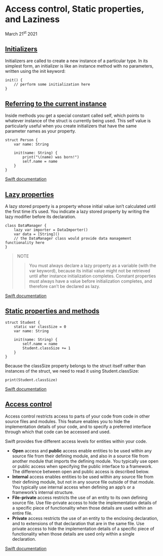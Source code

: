 # Access control, Static properties, and Laziness

March 21<sup>st</sup> 2021

## [Initializers](https://www.hackingwithswift.com/sixty/7/8/initializers)

Initializers are called to create a new instance of a particular type. In its simplest form, an initializer is like an instance method with no parameters, written using the init keyword:

~~~
init() {
    // perform some initialization here
}
~~~

## [Referring to the current instance](https://www.hackingwithswift.com/sixty/7/9/referring-to-the-current-instance)

Inside methods you get a special constant called self, which points to whatever instance of the struct is currently being used. This self value is particularly useful when you create initializers that have the same parameter names as your property.

~~~
struct Person {
    var name: String

    init(name: String) {
        print("\(name) was born!")
        self.name = name
    }
}
~~~

[Swift documentation](https://docs.swift.org/swift-book/LanguageGuide/Initialization.html)

## [Lazy properties](https://www.hackingwithswift.com/sixty/7/10/lazy-properties)

A lazy stored property is a property whose initial value isn’t calculated until the first time it’s used. You indicate a lazy stored property by writing the lazy modifier before its declaration.

~~~
class DataManager {
    lazy var importer = DataImporter()
    var data = [String]()
    // the DataManager class would provide data management functionality here
}
~~~

>NOTE
>>You must always declare a lazy property as a variable (with the var keyword), because its initial value might not be retrieved until after instance initialization completes. Constant properties must always have a value before initialization completes, and therefore can’t be declared as lazy.

[Swift documentation](https://docs.swift.org/swift-book/LanguageGuide/Properties.html)

## [Static properties and methods](https://www.hackingwithswift.com/sixty/7/11/static-properties-and-methods)

~~~
struct Student {
    static var classSize = 0
    var name: String

    init(name: String) {
        self.name = name
        Student.classSize += 1
    }
}
~~~

Because the classSize property belongs to the struct itself rather than instances of the struct, we need to read it using Student.classSize:

~~~
print(Student.classSize)
~~~

[Swift documentation](https://docs.swift.org/swift-book/LanguageGuide/Methods.html)

## [Access control](https://www.hackingwithswift.com/sixty/7/12/access-control)

Access control restricts access to parts of your code from code in other source files and modules. This feature enables you to hide the implementation details of your code, and to specify a preferred interface through which that code can be accessed and used.

Swift provides five different access levels for entities within your code.

* **Open** access and **public** access enable entities to be used within any source file from their defining module, and also in a source file from another module that imports the defining module. You typically use open or public access when specifying the public interface to a framework. The difference between open and public access is described below.
* **Internal** access enables entities to be used within any source file from their defining module, but not in any source file outside of that module. You typically use internal access when defining an app’s or a framework’s internal structure.
* **File-private** access restricts the use of an entity to its own defining source file. Use file-private access to hide the implementation details of a specific piece of functionality when those details are used within an entire file.
* **Private** access restricts the use of an entity to the enclosing declaration, and to extensions of that declaration that are in the same file. Use private access to hide the implementation details of a specific piece of functionality when those details are used only within a single declaration.

[Swift documentation](https://docs.swift.org/swift-book/LanguageGuide/AccessControl.html)